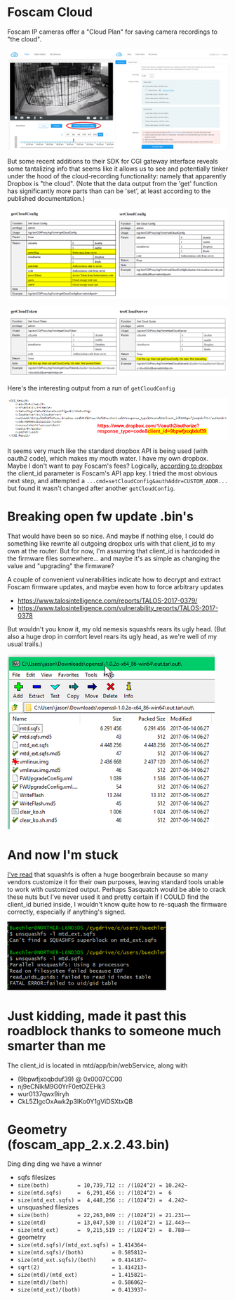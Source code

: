 # Foscam Cloud

Foscam IP cameras offer a "Cloud Plan" for saving camera recordings to "the cloud". 

![cloud recording plan interface](cloud-recording-plan.png)	


But some recent additions to their SDK for CGI gateway interface reveals some tantalizing info that seems like it allows us to see and potentially tinker under the hood of the cloud-recording functionality: namely that apparently Dropbox is "the cloud". (Note that the data output from the 'get' function has significantly more parts than can be 'set', at least according to the published documentation.)

![cloud verbs from cgi sdk](cgi-cloud-configs.png)	

![other cloud verbs from cgi sdk](cgi-cloud-other.png)


Here's the interesting output from a run of `getCloudConfig` 

![actual output from getconfig](example-getconfig.png)	


It seems very much like the standard dropbox API is being used (with oauth2 code), which makes my mouth water. I have my own dropbox. Maybe I don't want to pay Foscam's fees?  Logically, [according to dropbox](https://blogs.dropbox.com/developers/2013/07/using-oauth-2-0-with-the-core-api/) the client_id parameter is Foscam's API app key. I tried the most obvious next step, and attempted a `...cmd=setCloudConfig&authAddr=CUSTOM_ADDR...` but found it wasn't changed after another `getCloudConfig`.


# Breaking open fw update .bin's

That would have been so so nice. And maybe if nothing else, I could do something like rewrite all outgoing dropbox urls with that client_id to my own at the router. But for now, I'm assuming that client_id is hardcoded in the firmware files somewhere... and maybe it's as simple as changing the value and "upgrading" the firmware?  

A couple of convenient vulnerabilities indicate how to decrypt and extract Foscam firmware updates, and maybe even how to force arbitrary updates
* https://www.talosintelligence.com/reports/TALOS-2017-0379/
* https://www.talosintelligence.com/vulnerability_reports/TALOS-2017-0378


But wouldn't you know it, my old nemesis squashfs rears its ugly head. (But also a huge drop in comfort level rears its ugly head, as we're well of my usual trails.)

![firmware package decrypted and expanded](firmware-upgrade-decrypted.png)	


# And now I'm stuck

[I've read](http://www.devttys0.com/2014/08/mucking-about-with-squashfs/) that squashfs is often a huge boogerbrain because so many vendors customize it for their own purposes, leaving standard tools unable to work with customized output. Perhaps Sasquatch would be able to crack these nuts but I've never used it and pretty certain if I COULD find the client_id buried inside, I wouldn't know quite how to re-squash the firmware correctly, especially if anything's signed.

![squashfs files are nonstandard](sqfs-files-nonstandard.png)


# Just kidding, made it past this roadblock thanks to someone much smarter than me

The client_id is located in mtd/app/bin/webService, along with
* (9bpwfjxoqbduf39) @ 0x0007CC00
* nj9eCNlkM9G0YrF0etOZEHk3
* wur0137qwx9iryh
* CkL5ZIgcOxAwk2p3IKo0Y1gViDSXtxQB


# Geometry (foscam_app_2.x.2.43.bin)

Ding ding ding we have a winner

* sqfs filesizes
* `size(both)         = 10,739,712 :: /(1024^2) = 10.242~`
* `size(mtd.sqfs)     =  6,291,456 :: /(1024^2) =  6`
* `size(mtd_ext.sqfs) =  4,448,256 :: /(1024^2) =  4.242~`
* unsquashed filesizes
* `size(both)         = 22,263,049 :: /(1024^2) = 21.231~~`
* `size(mtd)          = 13,047,530 :: /(1024^2) = 12.443~~`
* `size(mtd_ext)      =  9,215,519 :: /(1024^2) =  8.788~~`
* geometry
* `size(mtd.sqfs)/(mtd_ext.sqfs) = 1.414364~`
* `size(mtd.sqfs)/(both)         = 0.585812~`
* `size(mtd_ext.sqfs)/(both)     = 0.414187~`
* `sqrt(2)                       = 1.414213~`
* `size(mtd)/(mtd_ext)           = 1.415821~`
* `size(mtd)/(both)              = 0.586062~`
* `size(mtd_ext)/(both)          = 0.413937~`

